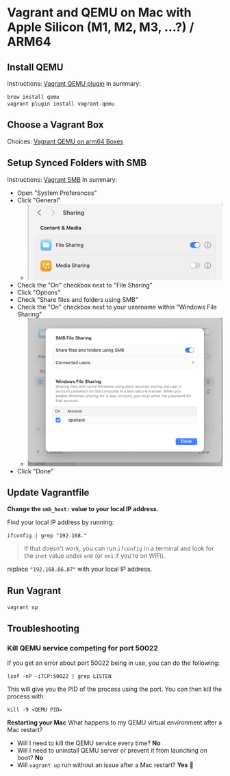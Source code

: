 # Vagrant and QEMU on Mac with Apple Silicon (M1, M2, M3, ...?) / ARM64

## Install QEMU 
Instructions: [Vagrant QEMU plugin](https://github.com/ppggff/vagrant-qemu?tab=readme-ov-file#usage)
in summary:
```
brew install qemu
vagrant plugin install vagrant-qemu
```

## Choose a Vagrant Box
Choices: [Vagrant QEMU on arm64 Boxes](https://app.vagrantup.com/boxes/search?architecture=arm64&page=1&provider=qemu&q=ubuntu)

## Setup Synced Folders with SMB
Instructions: [Vagrant SMB](https://developer.hashicorp.com/vagrant/docs/synced-folders/smb)
In summary:
  * Open "System Preferences"
  * Click "General"
    * ![System options](image.png)  
  * Check the "On" checkbox next to "File Sharing"
  * Click "Options"
  * Check "Share files and folders using SMB"
  * Check the "On" checkbox next to your username within "Windows File Sharing"
    * ![Share checked](image-1.png)
  * Click "Done"

## Update Vagrantfile
**Change the `smb_host:` value to your local IP address.**

Find your local IP address by running:
```
ifconfig | grep "192.168."
```
> If that doesn't work, you can run `ifconfig` in a terminal and look for the `inet` value under `en0` (or `en1` if you're on WiFi).

replace `"192.168.86.87"` with your local IP address.

## Run Vagrant
```
vagrant up
```

## Troubleshooting

### Kill QEMU service competing for port 50022
If you get an error about port 50022 being in use, you can do the following:
```
lsof -nP -iTCP:50022 | grep LISTEN
```
This will give you the PID of the process using the port. You can then kill the process with:
```
kill -9 <QEMU PID>
```

**Restarting your Mac**
What happens to my QEMU virtual environment after a Mac restart?
  * Will I need to kill the QEMU service every time? **No**
  * Will I need to uninstall QEMU server or prevent it from launching on boot? **No**
  * Will `vagrant up` run without an issue after a Mac restart? **Yes** :tada:

